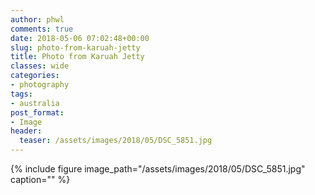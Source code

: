 ```yaml
---
author: phwl
comments: true
date: 2018-05-06 07:02:48+00:00
slug: photo-from-karuah-jetty
title: Photo from Karuah Jetty
classes: wide
categories:
- photography
tags:
- australia
post_format:
- Image
header:
  teaser: /assets/images/2018/05/DSC_5851.jpg
---
```


{% include figure image_path="/assets/images/2018/05/DSC_5851.jpg" caption="" %}
